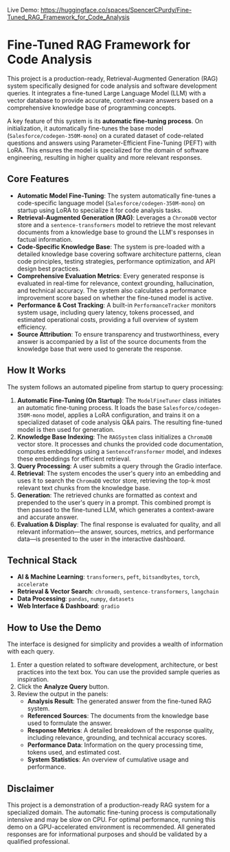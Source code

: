 Live Demo: https://huggingface.co/spaces/SpencerCPurdy/Fine-Tuned_RAG_Framework_for_Code_Analysis

# Fine-Tuned RAG Framework for Code Analysis

This project is a production-ready, Retrieval-Augmented Generation (RAG) system specifically designed for code analysis and software development queries. It integrates a fine-tuned Large Language Model (LLM) with a vector database to provide accurate, context-aware answers based on a comprehensive knowledge base of programming concepts.

A key feature of this system is its **automatic fine-tuning process**. On initialization, it automatically fine-tunes the base model (`Salesforce/codegen-350M-mono`) on a curated dataset of code-related questions and answers using Parameter-Efficient Fine-Tuning (PEFT) with LoRA. This ensures the model is specialized for the domain of software engineering, resulting in higher quality and more relevant responses.

## Core Features

* **Automatic Model Fine-Tuning**: The system automatically fine-tunes a code-specific language model (`Salesforce/codegen-350M-mono`) on startup using LoRA to specialize it for code analysis tasks.
* **Retrieval-Augmented Generation (RAG)**: Leverages a `ChromaDB` vector store and a `sentence-transformers` model to retrieve the most relevant documents from a knowledge base to ground the LLM's responses in factual information.
* **Code-Specific Knowledge Base**: The system is pre-loaded with a detailed knowledge base covering software architecture patterns, clean code principles, testing strategies, performance optimization, and API design best practices.
* **Comprehensive Evaluation Metrics**: Every generated response is evaluated in real-time for relevance, context grounding, hallucination, and technical accuracy. The system also calculates a performance improvement score based on whether the fine-tuned model is active.
* **Performance & Cost Tracking**: A built-in `PerformanceTracker` monitors system usage, including query latency, tokens processed, and estimated operational costs, providing a full overview of system efficiency.
* **Source Attribution**: To ensure transparency and trustworthiness, every answer is accompanied by a list of the source documents from the knowledge base that were used to generate the response.

## How It Works

The system follows an automated pipeline from startup to query processing:

1.  **Automatic Fine-Tuning (On Startup)**: The `ModelFineTuner` class initiates an automatic fine-tuning process. It loads the base `Salesforce/codegen-350M-mono` model, applies a LoRA configuration, and trains it on a specialized dataset of code analysis Q&A pairs. The resulting fine-tuned model is then used for generation.
2.  **Knowledge Base Indexing**: The `RAGSystem` class initializes a `ChromaDB` vector store. It processes and chunks the provided code documentation, computes embeddings using a `SentenceTransformer` model, and indexes these embeddings for efficient retrieval.
3.  **Query Processing**: A user submits a query through the Gradio interface.
4.  **Retrieval**: The system encodes the user's query into an embedding and uses it to search the `ChromaDB` vector store, retrieving the top-k most relevant text chunks from the knowledge base.
5.  **Generation**: The retrieved chunks are formatted as context and prepended to the user's query in a prompt. This combined prompt is then passed to the fine-tuned LLM, which generates a context-aware and accurate answer.
6.  **Evaluation & Display**: The final response is evaluated for quality, and all relevant information—the answer, sources, metrics, and performance data—is presented to the user in the interactive dashboard.

## Technical Stack

* **AI & Machine Learning**: `transformers`, `peft`, `bitsandbytes`, `torch`, `accelerate`
* **Retrieval & Vector Search**: `chromadb`, `sentence-transformers`, `langchain`
* **Data Processing**: `pandas`, `numpy`, `datasets`
* **Web Interface & Dashboard**: `gradio`

## How to Use the Demo

The interface is designed for simplicity and provides a wealth of information with each query.

1.  Enter a question related to software development, architecture, or best practices into the text box. You can use the provided sample queries as inspiration.
2.  Click the **Analyze Query** button.
3.  Review the output in the panels:
    * **Analysis Result**: The generated answer from the fine-tuned RAG system.
    * **Referenced Sources**: The documents from the knowledge base used to formulate the answer.
    * **Response Metrics**: A detailed breakdown of the response quality, including relevance, grounding, and technical accuracy scores.
    * **Performance Data**: Information on the query processing time, tokens used, and estimated cost.
    * **System Statistics**: An overview of cumulative usage and performance.

## Disclaimer

This project is a demonstration of a production-ready RAG system for a specialized domain. The automatic fine-tuning process is computationally intensive and may be slow on CPU. For optimal performance, running this demo on a GPU-accelerated environment is recommended. All generated responses are for informational purposes and should be validated by a qualified professional.
